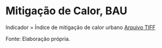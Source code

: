# Mitigação de Calor, BAU

Indicador = Índice de mitigação de calor urbano
[Arquivo TIFF](hm_R180221_UCM_BAU.tif)

Fonte: Elaboração própria.
